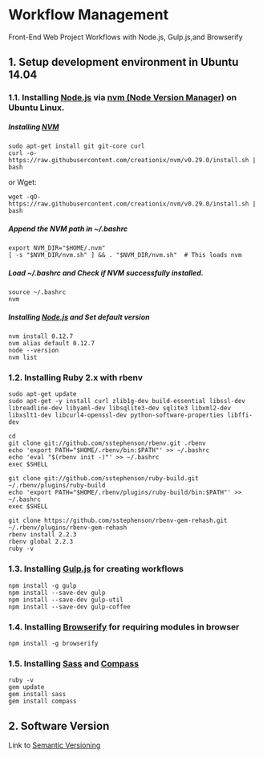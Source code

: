# Workflow Management
Front-End Web Project Workflows with Node.js, Gulp.js,and Browserify

## 1. Setup development environment in Ubuntu 14.04
### 1.1. Installing [Node.js](https://nodejs.org/en/) via [nvm (Node Version Manager)](https://github.com/creationix/nvm) on Ubuntu Linux.
##### Installing [NVM](https://github.com/creationix/nvm)
```
sudo apt-get install git git-core curl
curl -o- https://raw.githubusercontent.com/creationix/nvm/v0.29.0/install.sh | bash
```
or Wget:
```
wget -qO- https://raw.githubusercontent.com/creationix/nvm/v0.29.0/install.sh | bash
```
##### Append the NVM path in ~/.bashrc
```
export NVM_DIR="$HOME/.nvm"
[ -s "$NVM_DIR/nvm.sh" ] && . "$NVM_DIR/nvm.sh"  # This loads nvm
```
##### Load ~/.bashrc and Check if NVM successfully installed.
```
source ~/.bashrc
nvm
```
##### Installing [Node.js](https://nodejs.org/en/) and Set default version
```
nvm install 0.12.7
nvm alias default 0.12.7
node --version
nvm list
```
### 1.2. Installing Ruby 2.x with rbenv
```
sudo apt-get update
sudo apt-get -y install curl zlib1g-dev build-essential libssl-dev libreadline-dev libyaml-dev libsqlite3-dev sqlite3 libxml2-dev libxslt1-dev libcurl4-openssl-dev python-software-properties libffi-dev
```
```
cd
git clone git://github.com/sstephenson/rbenv.git .rbenv
echo 'export PATH="$HOME/.rbenv/bin:$PATH"' >> ~/.bashrc
echo 'eval "$(rbenv init -)"' >> ~/.bashrc
exec $SHELL
```
```
git clone git://github.com/sstephenson/ruby-build.git ~/.rbenv/plugins/ruby-build
echo 'export PATH="$HOME/.rbenv/plugins/ruby-build/bin:$PATH"' >> ~/.bashrc
exec $SHELL
```
```
git clone https://github.com/sstephenson/rbenv-gem-rehash.git ~/.rbenv/plugins/rbenv-gem-rehash
rbenv install 2.2.3
rbenv global 2.2.3
ruby -v
```
### 1.3. Installing [Gulp.js](http://gulpjs.com/) for creating workflows
```
npm install -g gulp
npm install --save-dev gulp
npm install --save-dev gulp-util
npm install --save-dev gulp-coffee
```
### 1.4. Installing [Browserify](http://browserify.org/) for requiring modules in browser
```
npm install -g browserify
```
### 1.5. Installing [Sass](http://sass-lang.com/) and [Compass](http://compass-style.org/)
```
ruby -v
gem update
gem install sass
gem install compass
```
## 2. Software Version
Link to [Semantic Versioning](http://semver.org/)

